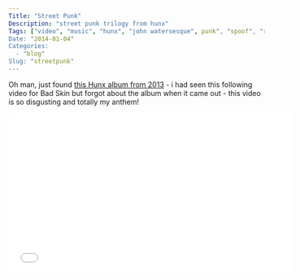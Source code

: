 ```yaml
---
Title: "Street Punk"
Description: "street punk trilogy from hunx"
Tags: ["video", "music", "hunx", "john watersesque", punk", "spoof", "reality", "shannon and the clams"]
Date: "2014-01-04"
Categories:
  - "blog"
Slug: "streetpunk"
---
```


Oh man, just found [this Hunx album from 2013](http://www.hardlyart.com/hunxandhispunx.html) - i had seen this following video for Bad Skin but forgot about the album when it came out - this video is so disgusting and totally my anthem!

<div class="video-container">
<iframe width="560" height="315" src="//www.youtube.com/embed/rOM5jKK9pSU" frameborder="0" allowfullscreen></iframe>
</div>

